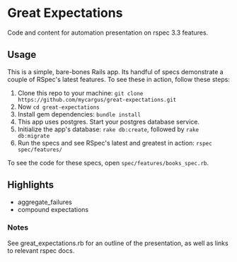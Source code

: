 Great Expectations
==================

Code and content for automation presentation on rspec 3.3 features.

## Usage

This is a simple, bare-bones Rails app. Its handful of specs demonstrate a couple of RSpec's latest features. To see these in action, follow these steps:

1. Clone this repo to your machine: `git clone https://github.com/mycargus/great-expectations.git`
2. Now `cd great-expectations`
3. Install gem dependencies: `bundle install`
4. This app uses postgres. Start your postgres database service.
5. Initialize the app's database: `rake db:create`, followed by `rake db:migrate`
6. Run the specs and see RSpec's latest and greatest in action: `rspec spec/features/`

To see the code for these specs, open `spec/features/books_spec.rb`.

## Highlights
- aggregate_failures
- compound expectations

### Notes
See great_expectations.rb for an outline of the presentation, as well as links to relevant rspec docs.
